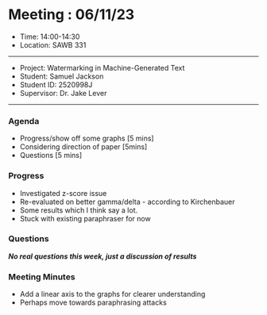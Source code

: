 # Meeting : 06/11/23

* Time: 14:00-14:30
* Location: SAWB 331 
----------

* Project: Watermarking in Machine-Generated Text
* Student: Samuel Jackson
* Student ID: 2520998J
* Supervisor: Dr. Jake Lever
----------

### Agenda

- Progress/show off some graphs [5 mins]
- Considering direction of paper [5mins]
- Questions [5 mins]

### Progress

- Investigated z-score issue 
- Re-evaluated on better gamma/delta - according to Kirchenbauer
- Some results which I think say a lot.
- Stuck with existing paraphraser for now

### Questions

***No real questions this week, just a discussion of results***

### Meeting Minutes

- Add a linear axis to the graphs for clearer understanding
- Perhaps move towards paraphrasing attacks


